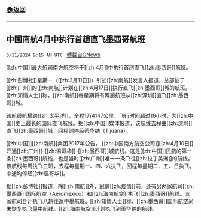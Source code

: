 ###  [:house:返回](README.md)
---


## 中国南航4月中执行首趟直飞墨西哥航班
`3/11/2024 9:15 AM UTC ` [轉載自GNews](https://gnews.org/articles/2383836)

[[zh:中国]]最大航司南方航空将于[[zh:4月]]中执行首趟直飞[[zh:墨西哥]]航班。

[[zh:彭博社]]星期一（[[zh:3月11日]]）引述[[zh:南航]]发言人报道，总部位于[[zh:广州]]的[[zh:南航]]计划在[[zh:4月17日]]执行直飞[[zh:墨西哥]]城的航班。[[zh:知情人士]]称，[[zh:南航]]每星期将有两趟航班从[[zh:深圳]]直飞[[zh:墨西哥]]城。

该航线航横跨[[zh:太平洋]]，全程1万4147公里，飞行时间超过16小时，为[[zh:中国]]史上最长的国际直飞航线。据[[zh:中国]]媒体报道，该航线去程由[[zh:深圳]]直飞[[zh:墨西哥]]城，回程则停经蒂华纳（Tijuana）。

[[zh:中国]][[zh:南航]]集团2017年公告，	[[zh:中国南方航空公司]][[zh:4月10日]]开通[[zh:广州]]-[[zh:温哥华]]-[[zh:墨西哥]]城航线。这是[[zh:中国]]民航的第一条[[zh:墨西哥]]航线，也是当时[[zh:广州]]唯一一条飞往[[zh:拉丁美洲]]的航线。该航线每周执飞三班，去程每星期一、四、六执飞，回程每星期二、五、日执飞，中途均停经[[zh:温哥华]]。

据[[zh:彭博社]]报道，除[[zh:南航]]外，冠病[[zh:疫情]]前，还有另两家航司[[zh:墨西哥]]国际航空（Aeromexico）和[[zh:海南航空]]执飞[[zh:墨西哥]]航线。三家航司合计执飞八趟往返中墨航班。[[zh:知情人士]]称，[[zh:墨西哥]]国际航空尚未恢复执飞墨中航线。[[zh:海南航空]]计划执飞到蒂华纳的航线。
